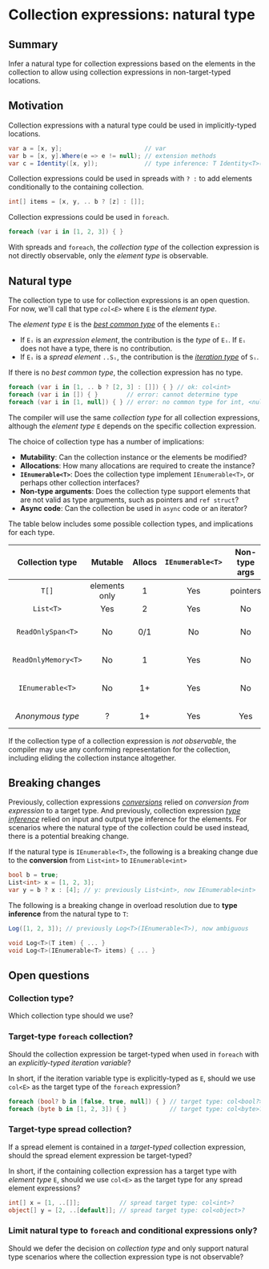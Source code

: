 # Collection expressions: natural type

## Summary

Infer a natural type for collection expressions based on the elements in the collection to allow using collection expressions in non-target-typed locations.

## Motivation

Collection expressions with a natural type could be used in implicitly-typed locations.

```csharp
var a = [x, y];                       // var
var b = [x, y].Where(e => e != null); // extension methods
var c = Identity([x, y]);             // type inference: T Identity<T>(T)
```

Collection expressions could be used in spreads with `? :` to add elements conditionally to the containing collection.

```csharp
int[] items = [x, y, .. b ? [z] : []];
```

Collection expressions could be used in `foreach`.

```csharp
foreach (var i in [1, 2, 3]) { }
```

With spreads and `foreach`, the *collection type* of the collection expression is not directly observable, only the *element type* is observable.

## Natural type

The collection type to use for collection expressions is an open question. For now, we'll call that type *`col<E>`* where `E` is the *element type*.

The *element type* `E` is the [*best common type*](https://github.com/dotnet/csharpstandard/blob/standard-v6/standard/expressions.md#116315-finding-the-best-common-type-of-a-set-of-expressions) of the elements `Eᵢ`:
* If `Eᵢ` is an *expression element*, the contribution is the *type* of `Eᵢ`. If `Eᵢ` does not have a type, there is no contribution.
* If `Eᵢ` is a *spread element* `..Sᵢ`, the contribution is the [*iteration type*](https://github.com/dotnet/csharpstandard/blob/standard-v6/standard/statements.md#1295-the-foreach-statement) of `Sᵢ`.

If there is no *best common type*, the collection expression has no type.

```csharp
foreach (var i in [1, .. b ? [2, 3] : []]) { } // ok: col<int>
foreach (var i in []) { }        // error: cannot determine type
foreach (var i in [1, null]) { } // error: no common type for int, <null>
```

The compiler will use the same *collection type* for all collection expressions, although the *element type* `E` depends on the specific collection expression.

The choice of collection type has a number of implications:
- **Mutability**: Can the collection instance or the elements be modified?
- **Allocations**: How many allocations are required to create the instance?
- **`IEnumerable<T>`**: Does the collection type implement `IEnumerable<T>`, or perhaps other collection interfaces?
- **Non-type arguments**: Does the collection type support elements that are not valid as type arguments, such as pointers and `ref struct`?
- **Async code**: Can the collection be used in `async` code or an iterator?

The table below includes some possible collection types, and implications for each type.

|Collection type|Mutable|Allocs|`IEnumerable<T>`|Non-type args|Async|Details|
|:---:|:---:|:---:|:---:|:---:|:---:|:---:|
|`T[]`|elements only|1|Yes|pointers|Yes| |
|`List<T>`|Yes|2|Yes|No|Yes| |
|`ReadOnlySpan<T>`|No|0/1|No|No|No|stack/heap allocated buffer|
|`ReadOnlyMemory<T>`|No|1|Yes|No|Yes|heap allocated buffer|
|`IEnumerable<T>`|No|1+|Yes|No|Yes|context-dependent implementation|
|*Anonymous type*|?|1+|Yes|Yes|Yes|compiler-generated type|

If the collection type of a collection expression is *not observable*, the compiler may use any conforming representation for the collection, including eliding the collection instance altogether.

## Breaking changes

Previously, collection expressions [*conversions*](https://github.com/dotnet/csharplang/blob/main/proposals/csharp-12.0/collection-expressions.md#conversions) relied on *conversion from expression* to a target type.
And previously, collection expression [*type inference*](https://github.com/dotnet/csharplang/blob/main/proposals/csharp-12.0/collection-expressions.md#type-inference) relied on input and output type inference for the elements.
For scenarios where the natural type of the collection could be used instead, there is a potential breaking change.

If the natural type is `IEnumerable<T>`, the following is a breaking change due to the **conversion** from `List<int>` to `IEnumerable<int>`

```csharp
bool b = true;
List<int> x = [1, 2, 3];
var y = b ? x : [4]; // y: previously List<int>, now IEnumerable<int>
```

The following is a breaking change in overload resolution due to **type inference** from the natural type to `T`:

```csharp
Log([1, 2, 3]); // previously Log<T>(IEnumerable<T>), now ambiguous

void Log<T>(T item) { ... }
void Log<T>(IEnumerable<T> items) { ... }
```

## Open questions

### Collection type?

Which collection type should we use?

### Target-type `foreach` collection?

Should the collection expression be target-typed when used in `foreach` with an *explicitly-typed iteration variable*?

In short, if the iteration variable type is explicitly-typed as `E`, should we use `col<E>` as the target type of the `foreach` expression?

```csharp
foreach (bool? b in [false, true, null]) { } // target type: col<bool?>?
foreach (byte b in [1, 2, 3]) { }            // target type: col<byte>?
```

### Target-type spread collection?

If a spread element is contained in a *target-typed* collection expression, should the spread element expression be target-typed?

In short, if the containing collection expression has a target type with *element type* `E`, should we use `col<E>` as the target type for any spread element expressions?

```csharp
int[] x = [1, ..[]];           // spread target type: col<int>?
object[] y = [2, ..[default]]; // spread target type: col<object>?
```

### Limit natural type to `foreach` and conditional expressions only?

Should we defer the decision on *collection type* and only support natural type scenarios where the collection expression type is not observable?